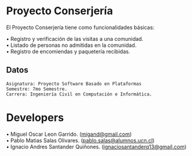 # Proyecto Conserjería 
El Proyecto Conserjería tiene como funcionalidades básicas:  

• Registro y verificación de las visitas a una comunidad.  
• Listado de personas no admitidas en la comunidad.  
• Registro de encomiendas y paquetería recibidas.

## Datos
```
Asignatura: Proyecto Software Basado en Plataformas
Semestre: 7mo Semestre.
Carrera: Ingeniería Civil en Computación e Informática.
```

# Developers
• Miguel Oscar Leon Garrido. (migand@gmail.com)  
• Pablo Matias Salas Olivares. (pablo.salas@alumnos.ucn.cl)  
• Ignacio Andres Santander Quiñones. (ignaciosantanderq13@gmail.com)

